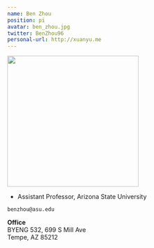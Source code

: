 ```yaml
---
name: Ben Zhou
position: pi
avatar: ben_zhou.jpg
twitter: BenZhou96
personal-url: http://xuanyu.me
---
```


<img width="300" src="{{site.baseurl}}/images/people/{{page.avatar}}" data-action="zoom">

- Assistant Professor, Arizona State University<br>

<i class="fa fa-envelope-o"></i> `benzhou@asu.edu`

**Office**<br>
BYENG 532, 699 S Mill Ave<br>
Tempe, AZ 85212

<!-- [Ben Zhou](http://xuanyu.me/) runs his lab at the University of Pennsylvania.
Konrad is interested in the question of how the brain solves the credit assignment problem and
similarly how we should assign credit in the real world (through causality). In extension
of this main thrust he is interested in applications of causality in biomedical research.
Konrad has trained as student at ETH Zurich with Peter Konig, as postdoc at UCL London with Daniel
Wolpert and at MIT with Josh Tenenbaum. After a decade at Northwestern University he is now
PIK professor at UPenn. -->
